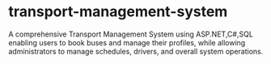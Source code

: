 # transport-management-system
A comprehensive Transport Management System using ASP.NET,C#,SQL enabling users to book buses and manage their profiles, while allowing administrators to manage schedules, drivers, and overall system operations.
